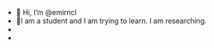 - 👋 Hi, I’m @emirncl 
- 🌱I am a student and I am trying to learn. I am researching.
-
-

<!---
emirncl/emirncl is a ✨ special ✨ repository because its `README.md` (this file) appears on your GitHub profile.
You can click the Preview link to take a look at your changes.
--->
